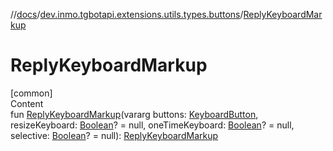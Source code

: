 //[docs](../../index.md)/[dev.inmo.tgbotapi.extensions.utils.types.buttons](index.md)/[ReplyKeyboardMarkup](-reply-keyboard-markup.md)



# ReplyKeyboardMarkup  
[common]  
Content  
fun [ReplyKeyboardMarkup](-reply-keyboard-markup.md)(vararg buttons: [KeyboardButton](../dev.inmo.tgbotapi.types.buttons/-keyboard-button/index.md), resizeKeyboard: [Boolean](https://kotlinlang.org/api/latest/jvm/stdlib/kotlin/-boolean/index.html)? = null, oneTimeKeyboard: [Boolean](https://kotlinlang.org/api/latest/jvm/stdlib/kotlin/-boolean/index.html)? = null, selective: [Boolean](https://kotlinlang.org/api/latest/jvm/stdlib/kotlin/-boolean/index.html)? = null): [ReplyKeyboardMarkup](../dev.inmo.tgbotapi.types.buttons/-reply-keyboard-markup/index.md)  



